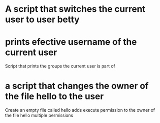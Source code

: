 # A script that switches the current user to user betty
# prints efective username of the current user
Script that prints the groups the current user is part of
# a script that changes the owner of the file hello to the user
Create an empty file called hello
adds execute permission to the owner of the file hello
multiple permissions
